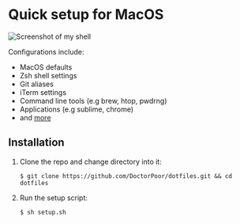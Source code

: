 # Quick setup for MacOS

![Screenshot of my shell](https://i.imgur.com/6y8GTBl.png)

Configurations include:
- MacOS defaults
- Zsh shell settings
- Git aliases
- iTerm settings
- Command line tools (e.g brew, htop, pwdrng)
- Applications (e.g sublime, chrome)
- and [more](https://github.com/DoctorPoor/config/blob/master/setup.sh)

## Installation

<ol>
  <li>Clone the repo and change directory into it:</li>

  ```
  $ git clone https://github.com/DoctorPoor/dotfiles.git && cd dotfiles
  ```

  <li>Run the setup script:</li>

  ```
  $ sh setup.sh
  ```
</ol>
